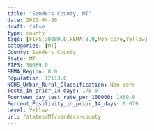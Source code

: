 ```yaml
---
title: "Sanders County, MT"
date: 2021-04-26
draft: false
type: county
tags: [FIPS:30089.0,FEMA:8.0,Non-core,Yellow]
categories: [MT]
County: Sanders County
State: MT
FIPS: 30089.0
FEMA_Region: 8.0
Population: 12113.0
NCHS_Urban_Rural_Classification: Non-core
Tests_in_prior_14_days: 178.0
Fourteen_day_test_rate_per_100000: 1469.0
Percent_Positivity_in_prior_14_days: 0.079
Level: Yellow
url: /states/MT/sanders-county
---
```



